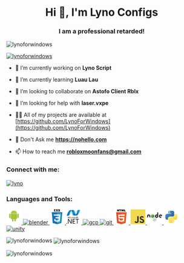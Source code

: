 <h1 align="center">Hi 👋, I'm Lyno Configs</h1>
<h3 align="center">I am a professional retarded!</h3>

<p align="left"> <img src="https://komarev.com/ghpvc/?username=lynoforwindows&label=Profile%20views&color=0e75b6&style=flat" alt="lynoforwindows" /> </p>

<p align="left"> <a href="https://github.com/ryo-ma/github-profile-trophy"><img src="https://github-profile-trophy.vercel.app/?username=lynoforwindows" alt="lynoforwindows" /></a> </p>

- 🔭 I’m currently working on **Lyno Script**

- 🌱 I’m currently learning **Luau Lau**

- 👯 I’m looking to collaborate on **Astofo Client Rblx**

- 🤝 I’m looking for help with **laser.vxpe**

- 👨‍💻 All of my projects are available at [https://github.com/LynoForWindows](https://github.com/LynoForWindows)

- 💬 Don't Ask me **https://nohello.com**

- 📫 How to reach me **robloxmoonfans@gmail.com**

<h3 align="left">Connect with me:</h3>
<p align="left">
<a href="https://discord.gg/lyno" target="blank"><img align="center" src="https://raw.githubusercontent.com/rahuldkjain/github-profile-readme-generator/master/src/images/icons/Social/discord.svg" alt="lyno" height="30" width="40" /></a>
</p>

<h3 align="left">Languages and Tools:</h3>
<p align="left"> <a href="https://developer.android.com" target="_blank" rel="noreferrer"> <img src="https://raw.githubusercontent.com/devicons/devicon/master/icons/android/android-original-wordmark.svg" alt="android" width="40" height="40"/> </a> <a href="https://www.blender.org/" target="_blank" rel="noreferrer"> <img src="https://download.blender.org/branding/community/blender_community_badge_white.svg" alt="blender" width="40" height="40"/> </a> <a href="https://www.w3schools.com/css/" target="_blank" rel="noreferrer"> <img src="https://raw.githubusercontent.com/devicons/devicon/master/icons/css3/css3-original-wordmark.svg" alt="css3" width="40" height="40"/> </a> <a href="https://dotnet.microsoft.com/" target="_blank" rel="noreferrer"> <img src="https://raw.githubusercontent.com/devicons/devicon/master/icons/dot-net/dot-net-original-wordmark.svg" alt="dotnet" width="40" height="40"/> </a> <a href="https://cloud.google.com" target="_blank" rel="noreferrer"> <img src="https://www.vectorlogo.zone/logos/google_cloud/google_cloud-icon.svg" alt="gcp" width="40" height="40"/> </a> <a href="https://git-scm.com/" target="_blank" rel="noreferrer"> <img src="https://www.vectorlogo.zone/logos/git-scm/git-scm-icon.svg" alt="git" width="40" height="40"/> </a> <a href="https://www.w3.org/html/" target="_blank" rel="noreferrer"> <img src="https://raw.githubusercontent.com/devicons/devicon/master/icons/html5/html5-original-wordmark.svg" alt="html5" width="40" height="40"/> </a> <a href="https://developer.mozilla.org/en-US/docs/Web/JavaScript" target="_blank" rel="noreferrer"> <img src="https://raw.githubusercontent.com/devicons/devicon/master/icons/javascript/javascript-original.svg" alt="javascript" width="40" height="40"/> </a> <a href="https://nodejs.org" target="_blank" rel="noreferrer"> <img src="https://raw.githubusercontent.com/devicons/devicon/master/icons/nodejs/nodejs-original-wordmark.svg" alt="nodejs" width="40" height="40"/> </a> <a href="https://www.python.org" target="_blank" rel="noreferrer"> <img src="https://raw.githubusercontent.com/devicons/devicon/master/icons/python/python-original.svg" alt="python" width="40" height="40"/> </a> <a href="https://unity.com/" target="_blank" rel="noreferrer"> <img src="https://www.vectorlogo.zone/logos/unity3d/unity3d-icon.svg" alt="unity" width="40" height="40"/> </a> </p>

<p><img align="left" src="https://github-readme-stats.vercel.app/api/top-langs?username=lynoforwindows&show_icons=true&locale=en&layout=compact" alt="lynoforwindows" /></p>

<p>&nbsp;<img align="center" src="https://github-readme-stats.vercel.app/api?username=lynoforwindows&show_icons=true&locale=en" alt="lynoforwindows" /></p>

<p><img align="center" src="https://github-readme-streak-stats.herokuapp.com/?user=lynoforwindows&" alt="lynoforwindows" /></p>
